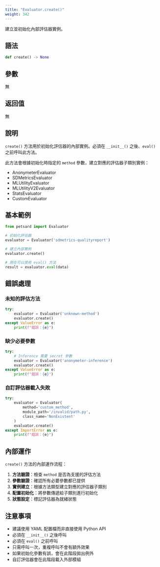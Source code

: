 ```yaml
---
title: "Evaluator.create()"
weight: 342
---
```


建立並初始化內部評估器實例。

## 語法

```python
def create() -> None
```

## 參數

無

## 返回值

無

## 說明

`create()` 方法用於初始化評估器的內部實例。必須在 `__init__()` 之後、`eval()` 之前呼叫此方法。

此方法會根據初始化時指定的 `method` 參數，建立對應的評估器子類別實例：
- AnonymeterEvaluator
- SDMetricsEvaluator  
- MLUtilityEvaluator
- MLUtilityV2Evaluator
- StatsEvaluator
- CustomEvaluator

## 基本範例

```python
from petsard import Evaluator

# 初始化評估器
evaluator = Evaluator('sdmetrics-qualityreport')

# 建立內部實例
evaluator.create()

# 現在可以使用 eval() 方法
result = evaluator.eval(data)
```

## 錯誤處理

### 未知的評估方法

```python
try:
    evaluator = Evaluator('unknown-method')
    evaluator.create()
except ValueError as e:
    print(f"錯誤：{e}")
```

### 缺少必要參數

```python
try:
    # Inference 需要 secret 參數
    evaluator = Evaluator('anonymeter-inference')
    evaluator.create()
except ValueError as e:
    print(f"錯誤：{e}")
```

### 自訂評估器載入失敗

```python
try:
    evaluator = Evaluator(
        method='custom_method',
        module_path='/invalid/path.py',
        class_name='NonExistent'
    )
    evaluator.create()
except ImportError as e:
    print(f"錯誤：{e}")
```

## 內部運作

`create()` 方法的內部運作流程：

1. **方法驗證**：檢查 `method` 是否為支援的評估方法
2. **參數驗證**：確認所有必要參數都已提供
3. **實例建立**：根據方法類型建立對應的評估器子類別
4. **配置初始化**：將參數傳遞給子類別進行初始化
5. **狀態設定**：標記評估器為就緒狀態

## 注意事項

- 建議使用 YAML 配置檔而非直接使用 Python API
- 必須在 `__init__()` 之後呼叫
- 必須在 `eval()` 之前呼叫
- 只需呼叫一次，重複呼叫不會有額外效果
- 如果初始化參數有誤，會在此階段拋出例外
- 自訂評估器會在此階段載入外部模組